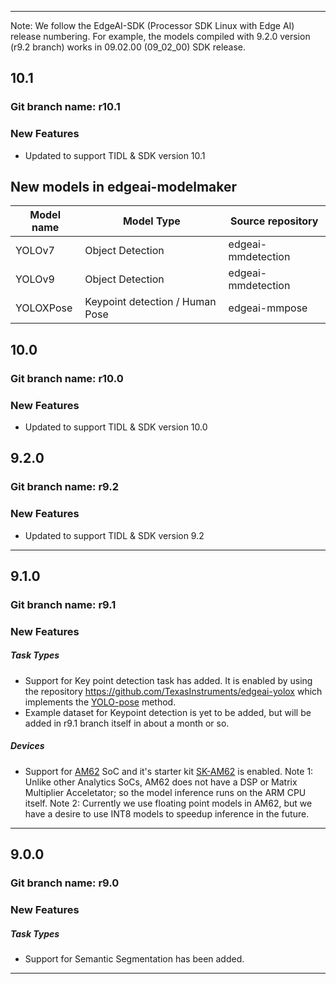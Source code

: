 
<hr>

Note: We follow the EdgeAI-SDK (Processor SDK Linux with Edge AI) release numbering. For example, the models compiled with 9.2.0 version (r9.2 branch) works in 09.02.00 (09_02_00) SDK release.

## 10.1

### Git branch name: r10.1

### New Features
- Updated to support TIDL & SDK version 10.1

## New models in edgeai-modelmaker
| Model name                    | Model Type                            | Source repository      |
|-------------------------------|---------------------------------------|------------------------|
| YOLOv7       | Object Detection                      | edgeai-mmdetection     |
| YOLOv9       | Object Detection                      | edgeai-mmdetection     |
| YOLOXPose                     | Keypoint detection / Human Pose       | edgeai-mmpose          |


## 10.0

### Git branch name: r10.0

### New Features
- Updated to support TIDL & SDK version 10.0

## 9.2.0

### Git branch name: r9.2

### New Features
- Updated to support TIDL & SDK version 9.2

<hr>


## 9.1.0

### Git branch name: r9.1

### New Features
##### Task Types
- Support for Key point detection task has added. It is enabled by using the repository https://github.com/TexasInstruments/edgeai-yolox which implements the [YOLO-pose](https://arxiv.org/abs/2204.06806) method.
- Example dataset for Keypoint detection is yet to be added, but will be added in r9.1 branch itself in about a month or so.

##### Devices
- Support for [AM62](https://www.ti.com/product/AM625) SoC and it's starter kit [SK-AM62](https://www.ti.com/tool/SK-AM62) is enabled. Note 1: Unlike other Analytics SoCs, AM62 does not have a DSP or Matrix Multiplier Acceletator; so the model inference runs on the ARM CPU itself. Note 2: Currently we use floating point models in AM62, but we have a desire to use INT8 models to speedup inference in the future.

<hr>

## 9.0.0

### Git branch name: r9.0

### New Features
##### Task Types
- Support for Semantic Segmentation has been added.

<hr>

